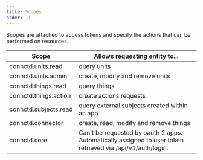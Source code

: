 ```yaml
---
title: Scopes
order: 11
---
```


Scopes are attached to access tokens and specify the actions that can be performed on resources.

Scope | Allows requesting entity to...
---------- | -------
connctd.units.read | query units
connctd.units.admin | create, modify and remove units
connctd.things.read | query things
connctd.things.action | create actions requests
connctd.subjects.read | query external subjects created within an app
connctd.connector | create, read, modify and remove things
connctd.core | Can't be requested by oauth 2 apps. Automatically assigned to user token retrieved via /api/v1/auth/login.
